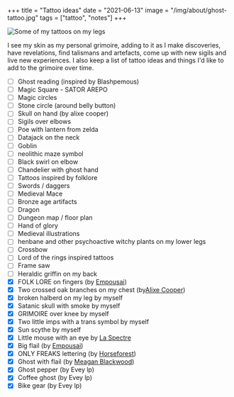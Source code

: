 +++
title = "Tattoo ideas"
date = "2021-06-13"
image = "/img/about/ghost-tattoo.jpg"
tags = ["tattoo", "notes"]
+++

![Some of my tattoos on my legs](/img/about/tattoos.jpg "Some of my tattoos on my legs")

I see my skin as my personal grimoire, adding to it as I make discoveries, have revelations, find talismans and artefacts, come up with new sigils and live new experiences. I also keep a list of tattoo ideas and things I'd like to add to the grimoire over time.

<div class="checklist">

- [ ] Ghost reading (inspired by Blashpemous)
- [ ] Magic Square - SATOR AREPO
- [ ] Magic circles
- [ ] Stone circle (around belly button)
- [ ] Skull on hand (by alixe cooper)
- [ ] Sigils over elbows
- [ ] Poe with lantern from zelda
- [ ] Datajack on the neck
- [ ] Goblin
- [ ] neolithic maze symbol
- [ ] Black swirl on elbow
- [ ] Chandelier with ghost hand
- [ ] Tattoos inspired by folklore
- [ ] Swords / daggers
- [ ] Medieval Mace
- [ ] Bronze age artifacts
- [ ] Dragon
- [ ] Dungeon map / floor plan
- [ ] Hand of glory
- [ ] Medieval illustrations
- [ ] henbane and other psychoactive witchy plants on my lower legs
- [ ] Crossbow
- [ ] Lord of the rings inspired tattoos
- [ ] Frame saw
- [ ] Heraldic griffin on my back
- [x] FOLK LORE on fingers (by [Empousai](https://www.instagram.com/_empousai_/))
- [x] Two crossed oak branches on my chest (by[Alixe Cooper](https://www.instagram.com/alixecooper/))
- [x] broken halberd on my leg by myself
- [x] Satanic skull with smoke by myself
- [x] GRIMOIRE over knee by myself
- [x] Two little imps with a trans symbol by myself
- [x] Sun scythe by myself
- [x] Little mouse with an eye by [La Spectre](https://www.instagram.com/la.spectre/)
- [x] Big flail (by [Empousai](https://www.instagram.com/_empousai_/))
- [x] ONLY FREAKS lettering (by [Horseforest](https://www.instagram.com/horseforest/))
- [x] Ghost with flail (by [Meagan Blackwood](https://www.instagram.com/baroquebabetattoos/))
- [x] Ghost pepper (by Evey lp)
- [x] Coffee ghost (by Evey lp)
- [x] Bike gear (by Evey lp)

</div>
